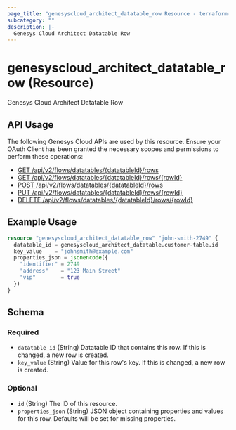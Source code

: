 ```yaml
---
page_title: "genesyscloud_architect_datatable_row Resource - terraform-provider-genesyscloud"
subcategory: ""
description: |-
  Genesys Cloud Architect Datatable Row
---
```

# genesyscloud_architect_datatable_row (Resource)

Genesys Cloud Architect Datatable Row

## API Usage
The following Genesys Cloud APIs are used by this resource. Ensure your OAuth Client has been granted the necessary scopes and permissions to perform these operations:

* [GET /api/v2/flows/datatables/{datatableId}/rows](https://developer.mypurecloud.com/api/rest/v2/architect/#get-api-v2-flows-datatables--datatableId--rows)
* [GET /api/v2/flows/datatables/{datatableId}/rows/{rowId}](https://developer.mypurecloud.com/api/rest/v2/architect/#get-api-v2-flows-datatables--datatableId--rows--rowId-)
* [POST /api/v2/flows/datatables/{datatableId}/rows](https://developer.mypurecloud.com/api/rest/v2/architect/#post-api-v2-flows-datatables--datatableId--rows)
* [PUT /api/v2/flows/datatables/{datatableId}/rows/{rowId}](https://developer.mypurecloud.com/api/rest/v2/architect/#put-api-v2-flows-datatables--datatableId--rows--rowId-)
* [DELETE /api/v2/flows/datatables/{datatableId}/rows/{rowId}](https://developer.mypurecloud.com/api/rest/v2/architect/#delete-api-v2-flows-datatables--datatableId--rows--rowId-)

## Example Usage

```terraform
resource "genesyscloud_architect_datatable_row" "john-smith-2749" {
  datatable_id = genesyscloud_architect_datatable.customer-table.id
  key_value    = "johnsmith@example.com"
  properties_json = jsonencode({
    "identifier" = 2749
    "address"    = "123 Main Street"
    "vip"        = true
  })
}
```

<!-- schema generated by tfplugindocs -->
## Schema

### Required

- `datatable_id` (String) Datatable ID that contains this row. If this is changed, a new row is created.
- `key_value` (String) Value for this row's key. If this is changed, a new row is created.

### Optional

- `id` (String) The ID of this resource.
- `properties_json` (String) JSON object containing properties and values for this row. Defaults will be set for missing properties.

